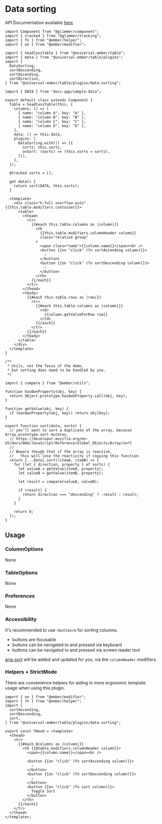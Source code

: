 # Data sorting

API Documentation available [here][api-docs]

[api-docs]: /api/modules/plugins_data_sorting

<div class="featured-demo" data-demo-fit data-demo-tight>

```gjs live preview no-shadow
import Component from "@glimmer/component";
import { tracked } from "@glimmer/tracking";
import { fn } from "@ember/helper";
import { on } from "@ember/modifier";

import { headlessTable } from "@universal-ember/table";
import { meta } from "@universal-ember/table/plugins";
import {
  DataSorting,
  sortDescending,
  sortAscending,
  sortDirection,
} from "@universal-ember/table/plugins/data-sorting";

import { DATA } from "docs-app/sample-data";

export default class extends Component {
  table = headlessTable(this, {
    columns: () => [
      { name: "column A", key: "A" },
      { name: "column B", key: "B" },
      { name: "column C", key: "C" },
      { name: "column D", key: "D" },
    ],
    data: () => this.data,
    plugins: [
      DataSorting.with(() => ({
        sorts: this.sorts,
        onSort: (sorts) => (this.sorts = sorts),
      })),
    ],
  });

  @tracked sorts = [];

  get data() {
    return sort(DATA, this.sorts);
  }

  <template>
    <div class="h-full overflow-auto" {{this.table.modifiers.container}}>
      <table>
        <thead>
          <tr>
            {{#each this.table.columns as |column|}}
              <th
                {{this.table.modifiers.columnHeader column}}
                class="relative group"
              >
                <span class="name">{{column.name}}</span><br />
                <button {{on "click" (fn sortAscending column)}}>
                  ⇧
                </button>
                <button {{on "click" (fn sortDescending column)}}>
                  ⇩
                </button>
              </th>
            {{/each}}
          </tr>
        </thead>
        <tbody>
          {{#each this.table.rows as |row|}}
            <tr>
              {{#each this.table.columns as |column|}}
                <td>
                  {{column.getValueForRow row}}
                </td>
              {{/each}}
            </tr>
          {{/each}}
        </tbody>
      </table>
    </div>
  </template>
}

/**
 * Utils, not the focus of the demo.
 * but sorting does need to be handled by you.
 */

import { compare } from "@ember/utils";

function hasOwnProperty(obj, key) {
  return Object.prototype.hasOwnProperty.call(obj, key);
}

function getValue(obj, key) {
  if (hasOwnProperty(obj, key)) return obj[key];
}

export function sort(data, sorts) {
  // you'll want to sort a duplicate of the array, because Array.prototype.sort mutates.
  // https://developer.mozilla.org/en-US/docs/Web/JavaScript/Reference/Global_Objects/Array/sort
  //
  // Beware though that if the array is reactive,
  //   this will lose the reactivity if copying this function.
  return [...data].sort((itemA, itemB) => {
    for (let { direction, property } of sorts) {
      let valueA = getValue(itemA, property);
      let valueB = getValue(itemB, property);

      let result = compare(valueA, valueB);

      if (result) {
        return direction === "descending" ? -result : result;
      }
    }

    return 0;
  });
}
```

</div>

## Usage

### ColumnOptions

None

### TableOptions

None

### Preferences

None

### Accessibility

It's recommended to use `<button>`s for sorting columns.

- buttons are focusable
- buttons can be navigated to and pressed via keyboard
- buttons can be navigated to and pressed via screen reader tool

[aria-sort](https://developer.mozilla.org/en-US/docs/Web/Accessibility/ARIA/Attributes/aria-sort)
will be added and updated for you, via the `columnHeader` modifiers.

### Helpers + StrictMode

There are convenience helpers for aiding in more ergonomic template usage when using this plugin.

```gjs
import { on } from "@ember/modifier";
import { fn } from "@ember/helper";
import {
  sortAscending,
  sortDescending,
  sort,
} from "@universal-ember/table/plugins/data-sorting";

export const THead = <template>
  <thead>
    <tr>
      {{#each @columns as |column|}}
        <th {{@table.modifiers.columnHeader column}}>
          <span>{{column.name}}</span><br />

          <button {{on "click" (fn sortAscending column)}}>
            ⇧
          </button>
          <button {{on "click" (fn sortDescending column)}}>
            ⇩
          </button>
          <button {{on "click" (fn sort column)}}>
            Toggle Sort
          </button>
        </th>
      {{/each}}
    </tr>
  </thead>
</template>;
```
